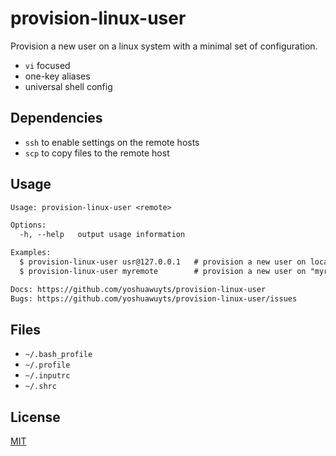 # provision-linux-user
Provision a new user on a linux system with a minimal set of configuration.
- `vi` focused
- one-key aliases
- universal shell config

## Dependencies
- `ssh` to enable settings on the remote hosts
- `scp` to copy files to the remote host

## Usage
```txt
Usage: provision-linux-user <remote>

Options:
  -h, --help   output usage information

Examples:
  $ provision-linux-user usr@127.0.0.1   # provision a new user on localhost
  $ provision-linux-user myremote        # provision a new user on "myremote"

Docs: https://github.com/yoshuawuyts/provision-linux-user
Bugs: https://github.com/yoshuawuyts/provision-linux-user/issues
```

## Files
- `~/.bash_profile`
- `~/.profile`
- `~/.inputrc`
- `~/.shrc`

## License
[MIT](https://tldrlegal.com/license/mit-license)
